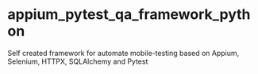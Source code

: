 # appium_pytest_qa_framework_python
Self created framework for automate mobile-testing based on Appium, Selenium, HTTPX, SQLAlchemy and Pytest
